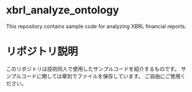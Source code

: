 # xbrl_analyze_ontology
This repository contains sample code for analyzing XBRL financial reports.

# リポジトリ説明
このリポジトリは技術同人で使用したサンプルコードを紹介するものです。
サンプルコードに関しては章別でファイルを保存しています。
ご自由にご使用ください。